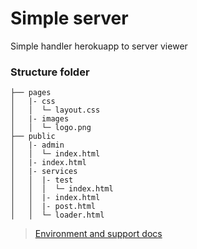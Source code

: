 # Simple server

Simple handler herokuapp to server viewer

### **Structure folder**
```
├── pages
│   |- css
│   │  └─ layout.css
│   |- images
│   │  └─ logo.png
├── public
│   |- admin
│   │  └─ index.html
│   |- index.html
│   |- services
│   │  |- test
│   │  │  └─ index.html
│   │  |- index.html
│   │  |- post.html
│   │  └─ loader.html
```

> [Environment and support docs](https://www.notion.so/Environment-3cfd8e32d8db48568f2a892d5deff37e)
